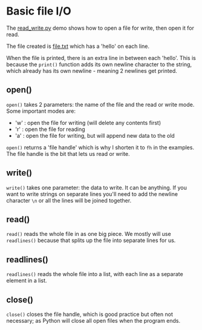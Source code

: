 # Basic file I/O

The [read_write.py](read_write.py) demo shows how to open a file for write, then
open it for read. 

The file created is [file.txt](file.txt) which has a 'hello' on each line.

When the file is printed, there is an extra line in between each 'hello'. This
is because the `print()` function adds its own newline character to the string,
which already has its own newline - meaning 2 newlines get printed.

## open()

`open()` takes 2 parameters: the name of the file and the read or write mode.
Some important modes are:

* 'w' : open the file for writing (will delete any contents first)
* 'r' : open the file for reading
* 'a' : open the file for writing, but will append new data to the old

`open()` returns a 'file handle' which is why I shorten it to `fh` in the
examples. The file handle is the bit that lets us read or write.

## write()

`write()` takes one parameter: the data to write. It can be anything. If you
want to write strings on separate lines you'll need to add the newline character
`\n` or all the lines will be joined together.

## read()

`read()` reads the whole file in as one big piece. We mostly will use
`readlines()` because that splits up the file into separate lines for us.

## readlines()

`readlines()` reads the whole file into a list, with each line as a separate
element in a list.

## close()

`close()` closes the file handle, which is good practice but often not
necessary; as Python will close all open files when the program ends.
